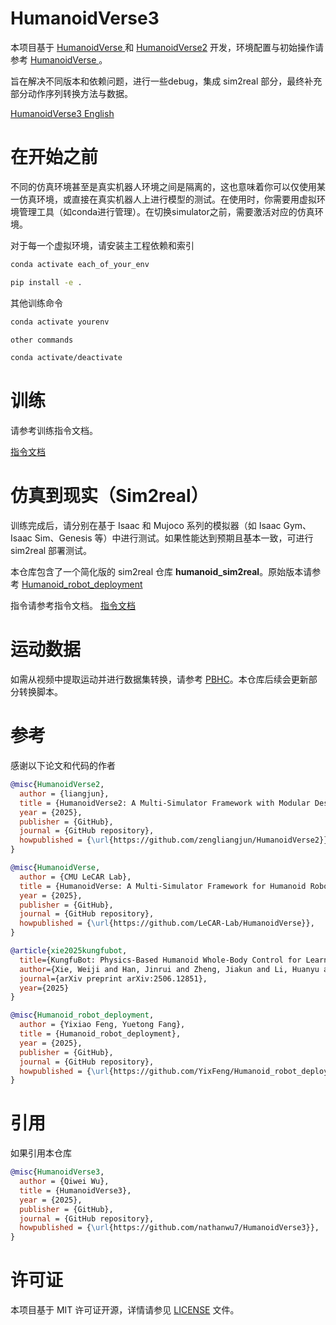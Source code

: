 # HumanoidVerse3 
本项目基于 [HumanoidVerse ](README_V1.md) 和 [HumanoidVerse2](README_V2.md) 开发，环境配置与初始操作请参考 [HumanoidVerse ](README_HumanoidVerse.md)。

旨在解决不同版本和依赖问题，进行一些debug，集成 sim2real 部分，最终补充部分动作序列转换方法与数据。

[HumanoidVerse3 English](README_V3.md)

# 在开始之前
不同的仿真环境甚至是真实机器人环境之间是隔离的，这也意味着你可以仅使用某一仿真环境，或直接在真实机器人上进行模型的测试。在使用时，你需要用虚拟环境管理工具（如conda进行管理）。在切换simulator之前，需要激活对应的仿真环境。

对于每一个虚拟环境，请安装主工程依赖和索引
```bash
conda activate each_of_your_env

pip install -e .
```

其他训练命令
```bash
conda activate yourenv

other commands

conda activate/deactivate
```

# 训练
请参考训练指令文档。

[指令文档](Commands.md)

# 仿真到现实（Sim2real）
训练完成后，请分别在基于 Isaac 和 Mujoco 系列的模拟器（如 Isaac Gym、Isaac Sim、Genesis 等）中进行测试。如果性能达到预期且基本一致，可进行 sim2real 部署测试。

本仓库包含了一个简化版的 sim2real 仓库 **humanoid_sim2real**。原始版本请参考
[Humanoid_robot_deployment](https://github.com/YixFeng/Humanoid_robot_deployment)

指令请参考指令文档。
[指令文档](Commands.md)

# 运动数据
如需从视频中提取运动并进行数据集转换，请参考 [PBHC](https://github.com/TeleHuman/PBHC)。本仓库后续会更新部分转换脚本。

# 参考
感谢以下论文和代码的作者

```bibtex
@misc{HumanoidVerse2,
  author = {liangjun},
  title = {HumanoidVerse2: A Multi-Simulator Framework with Modular Design for Humanoid Robot Sim-to-Real Learning},
  year = {2025},
  publisher = {GitHub},
  journal = {GitHub repository},
  howpublished = {\url{https://github.com/zengliangjun/HumanoidVerse2}},
}

@misc{HumanoidVerse,
  author = {CMU LeCAR Lab},
  title = {HumanoidVerse: A Multi-Simulator Framework for Humanoid Robot Sim-to-Real Learning},
  year = {2025},
  publisher = {GitHub},
  journal = {GitHub repository},
  howpublished = {\url{https://github.com/LeCAR-Lab/HumanoidVerse}},
}

@article{xie2025kungfubot,
  title={KungfuBot: Physics-Based Humanoid Whole-Body Control for Learning Highly-Dynamic Skills},
  author={Xie, Weiji and Han, Jinrui and Zheng, Jiakun and Li, Huanyu and Liu, Xinzhe and Shi, Jiyuan and Zhang, Weinan and Bai, Chenjia and Li, Xuelong},
  journal={arXiv preprint arXiv:2506.12851},
  year={2025}
}

@misc{Humanoid_robot_deployment,
  author = {Yixiao Feng, Yuetong Fang},
  title = {Humanoid_robot_deployment},
  year = {2025},
  publisher = {GitHub},
  journal = {GitHub repository},
  howpublished = {\url{https://github.com/YixFeng/Humanoid_robot_deployment}},
}

```
# 引用
如果引用本仓库
```bibtex
@misc{HumanoidVerse3,
  author = {Qiwei Wu},
  title = {HumanoidVerse3},
  year = {2025},
  publisher = {GitHub},
  journal = {GitHub repository},
  howpublished = {\url{https://github.com/nathanwu7/HumanoidVerse3}},
}
```

# 许可证

本项目基于 MIT 许可证开源，详情请参见 [LICENSE](LICENSE) 文件。
